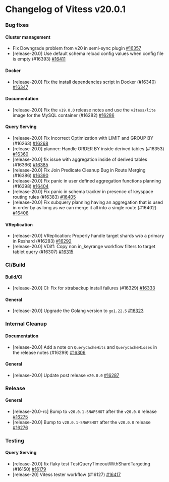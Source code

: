# Changelog of Vitess v20.0.1

### Bug fixes 
#### Cluster management
 * Fix Downgrade problem from v20 in semi-sync plugin [#16357](https://github.com/vitessio/vitess/pull/16357)
 * [release-20.0] Use default schema reload config values when config file is empty (#16393) [#16411](https://github.com/vitessio/vitess/pull/16411) 
#### Docker
 * [release-20.0] Fix the install dependencies script in Docker (#16340) [#16347](https://github.com/vitessio/vitess/pull/16347) 
#### Documentation
 * [release-20.0] Fix the `v19.0.0` release notes and use the `vitess/lite` image for the MySQL container (#16282) [#16286](https://github.com/vitessio/vitess/pull/16286) 
#### Query Serving
 * [release-20.0] Fix Incorrect Optimization with LIMIT and GROUP BY (#16263) [#16268](https://github.com/vitessio/vitess/pull/16268)
 * [release-20.0] planner: Handle ORDER BY inside derived tables (#16353) [#16360](https://github.com/vitessio/vitess/pull/16360)
 * [release-20.0] fix issue with aggregation inside of derived tables (#16366) [#16385](https://github.com/vitessio/vitess/pull/16385)
 * [release-20.0] Fix Join Predicate Cleanup Bug in Route Merging (#16386) [#16390](https://github.com/vitessio/vitess/pull/16390)
 * [release-20.0] Fix panic in user defined aggregation functions planning (#16398) [#16404](https://github.com/vitessio/vitess/pull/16404)
 * [release-20.0]  Fix panic in schema tracker in presence of keyspace routing rules (#16383) [#16405](https://github.com/vitessio/vitess/pull/16405)
 * [release-20.0] Fix subquery planning having an aggregation that is used in order by as long as we can merge it all into a single route (#16402) [#16408](https://github.com/vitessio/vitess/pull/16408) 
#### VReplication
 * [release-20.0] VReplication: Properly handle target shards w/o a primary in Reshard (#16283) [#16292](https://github.com/vitessio/vitess/pull/16292)
 * [release-20.0] VDiff: Copy non in_keyrange workflow filters to target tablet query (#16307) [#16315](https://github.com/vitessio/vitess/pull/16315)
### CI/Build 
#### Build/CI
 * [release-20.0] CI: Fix for xtrabackup install failures (#16329) [#16333](https://github.com/vitessio/vitess/pull/16333) 
#### General
 * [release-20.0] Upgrade the Golang version to `go1.22.5` [#16323](https://github.com/vitessio/vitess/pull/16323)
### Internal Cleanup 
#### Documentation
 * [release-20.0] Add a note on `QueryCacheHits` and `QueryCacheMisses` in the release notes (#16299) [#16306](https://github.com/vitessio/vitess/pull/16306) 
#### General
 * [release-20.0] Update post release `v20.0.0` [#16287](https://github.com/vitessio/vitess/pull/16287)
### Release 
#### General
 * [release-20.0-rc] Bump to `v20.0.1-SNAPSHOT` after the `v20.0.0` release [#16275](https://github.com/vitessio/vitess/pull/16275)
 * [release-20.0] Bump to `v20.0.1-SNAPSHOT` after the `v20.0.0` release [#16276](https://github.com/vitessio/vitess/pull/16276)
### Testing 
#### Query Serving
 * [release-20.0] fix flaky test TestQueryTimeoutWithShardTargeting (#16150) [#16179](https://github.com/vitessio/vitess/pull/16179)
 * [release-20] Vitess tester workflow (#16127) [#16417](https://github.com/vitessio/vitess/pull/16417)

